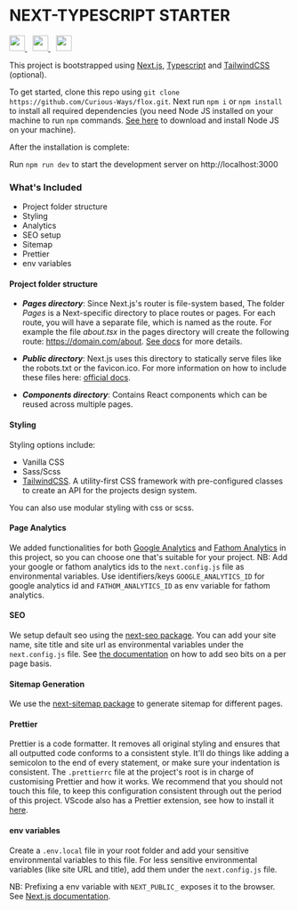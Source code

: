 # NEXT-TYPESCRIPT STARTER

<p>
  <a aria-label="Next js logo" href="https://nextjs.org">
    <img src="https://assets.vercel.com/image/upload/v1607554385/repositories/next-js/next-logo.png" height="28">
  </a>
    <a aria-label="Typescript logo" href="https://www.typescriptlang.org/" style="margin-left:10px">
    <img src="https://cdn.icon-icons.com/icons2/2415/PNG/512/typescript_original_logo_icon_146317.png" height="28">
  </a>
  <a aria-label="Tailwindcss logo" href="https://tailwindcss.com/" style="margin-left:10px">
    <img src="https://tailwindcss.com/_next/static/media/tailwindcss-mark.79614a5f61617ba49a0891494521226b.svg" height="28">
  </a>
</p>

This project is bootstrapped using [Next.js](https://nextjs.org/docs), [Typescript](https://www.typescriptlang.org/) and [TailwindCSS](https://tailwindcss.com/) (optional).

To get started, clone this repo using `git clone https://github.com/Curious-Ways/flox.git`. Next run `npm i` or `npm install` to install all required dependencies (you need Node JS installed on your machine to run `npm` commands. [See here](https://nodejs.org/en/download/) to download and install Node JS on your machine).

After the installation is complete:

Run `npm run dev` to start the development server on http://localhost:3000

### What's Included

- Project folder structure
- Styling
- Analytics
- SEO setup
- Sitemap
- Prettier
- env variables

#### Project folder structure

- **_Pages directory_**: Since Next.js's router is file-system based, The folder _Pages_ is a Next-specific directory to place routes or pages. For each route, you will have a separate file, which is named as the route. For example the file _about.tsx_ in the pages directory will create the following route: https://domain.com/about. [See docs](https://nextjs.org/docs/routing/introduction) for more details.

- **_Public directory_**: Next.js uses this directory to statically serve files like the robots.txt or the favicon.ico. For more information on how to include these files here: [official docs](https://nextjs.org/docs/basic-features/static-file-serving).

- **_Components directory_**: Contains React components which can be reused across multiple pages.

#### Styling

Styling options include:

- Vanilla CSS
- Sass/Scss
- [TailwindCSS](https://tailwindcss.com/docs/installation). A utility-first CSS framework with pre-configured classes to create an API for the projects design system.

You can also use modular styling with css or scss.

#### Page Analytics

We added functionalities for both [Google Analytics](https://developers.google.com/analytics) and [Fathom Analytics](https://usefathom.com/) in this project, so you can choose one that's suitable for your project.
NB: Add your google or fathom analytics ids to the `next.config.js` file as environmental variables. Use identifiers/keys `GOOGLE_ANALYTICS_ID` for google analytics id and `FATHOM_ANALYTICS_ID` as env variable for fathom analytics.

#### SEO

We setup default seo using the [next-seo package](https://github.com/garmeeh/next-seo). You can add your site name, site title and site url as environmental variables under the `next.config.js` file. See [the documentation](https://github.com/garmeeh/next-seo) on how to add seo bits on a per page basis.

#### Sitemap Generation

We use the [next-sitemap package](https://www.npmjs.com/package/next-sitemap) to generate sitemap for different pages.

#### Prettier

Prettier is a code formatter. It removes all original styling and ensures that all outputted code conforms to a consistent style.
It'll do things like adding a semicolon to the end of every statement, or make sure your indentation is consistent. The `.prettierrc` file at the project's root is in charge of customising Prettier and how it works. We recommend that you should not touch this file, to keep this configuration consistent through out the period of this project. VScode also has a Prettier extension, see how to install it [here](https://www.educative.io/answers/how-to-set-up-prettier-and-automatic-formatting-on-vs-code).

#### env variables

Create a `.env.local` file in your root folder and add your sensitive environmental variables to this file. For less sensitive environmental variables (like site URL and title), add them under the `next.config.js` file.

NB: Prefixing a env variable with `NEXT_PUBLIC_` exposes it to the browser. See [Next.js documentation](https://nextjs.org/docs/basic-features/environment-variables#exposing-environment-variables-to-the-browser).
